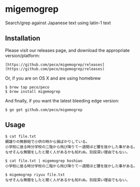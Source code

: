 migemogrep
==========

Search/grep against Japanese text using latin-1 text

Installation
------------

Please visit our releases page, and download the appropriate version/platform:

    [https://github.com/peco/migemogrep/releases](https://github.com/peco/migemogrep/releases)

Or, if you are on OS X and are using homebrew

    $ brew tap peco/peco
    $ brew install migemogrep

And finally, if you want the latest bleeding edge version:

    $ go get github.com/peco/migemogrep

Usage
-----

    $ cat file.txt
    親譲りの無鉄砲で小供の時から損ばかりしている。
    小学校に居る時分学校の二階から飛び降りて一週間ほど腰を抜かした事がある。
    なぜそんな無闇をしたと聞く人があるかも知れぬ。別段深い理由でもない。
    
    $ cat file.txt | migemogrep koshiwo
    小学校に居る時分学校の二階から飛び降りて一週間ほど腰を抜かした事がある。
    
    $ migemogrep riyuu file.txt
    なぜそんな無闇をしたと聞く人があるかも知れぬ。別段深い理由でもない。

